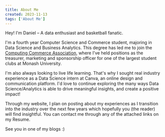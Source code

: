 ```yaml
---
title: About Me
created: 2023-11-13
tags: ['About Me']
---
```


Hey! I'm Daniel – A data enthusiast and basketball fanatic.

I'm a fourth year Computer Science and Commerce student, majoring in Data Science and Business Analytics. This degree has led me to join the [Computing Commerce Association](https://www.ccamonash.com.au/), where I've held positions as the treasurer, marketing and sponsorship officer for one of the largest student clubs at Monash University.  

I'm also always looking to live life learning. That's why I sought real industry experience as a Data Science intern at Canva, an online design and communication platform. I'd love to continue exploring the many ways Data Science/Analytics is able to drive meaningful insights, and create a positive impact!

Through my website, I plan on posting about my experiences as I transition into the industry over the next few years which hopefully you (the reader) will find insightful. You can contact me through any of the attached links on my Resume.

See you in one of my blogs :)